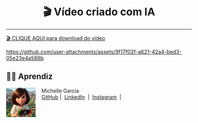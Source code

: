 <h1 align="center"> 🎬 Vídeo criado com IA </h1>

---

<a href="https://github.com/chellegeek/video-generate-by-ia/tree/main/v%C3%ADdeo" > 🎬 CLIQUE AQUI para download do vídeo </a>


https://github.com/user-attachments/assets/9f17f02f-a621-42a4-bed3-05e23e4a588b


## 👩‍💻 Aprendiz

<p>
    <img 
      align=left 
      margin=10 
      width=80 
      src="https://github.com/chellegeek/my-first-repository/blob/main/IA_images/profile.jpg"
    />
    <p>&nbsp&nbsp&nbsp&nbspMichelle Garcia<br>
    &nbsp&nbsp&nbsp
    <a href="https://github.com/chellegeek">
    GitHub</a>&nbsp;|&nbsp;
   <a href="https://www.linkedin.com/in/michelle-
garcia-/">LinkedIn</a>
&nbsp;|&nbsp;
    <a href="https://www.instagram.com/chellegarciami/">
    Instagram</a>
&nbsp;|&nbsp;</p>
</p>
<br/><br/>
<p>
